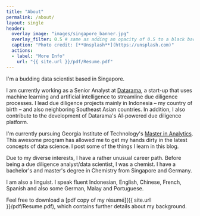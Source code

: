 ```yaml
---
title: "About"
permalink: /about/
layout: single
header:
  overlay image: "images/singapore_banner.jpg"
  overlay_filter: 0.5 # same as adding an opacity of 0.5 to a black background
  caption: "Photo credit: [**Unsplash**](https://unsplash.com)"
  actions:
  - label: "More Info"
    url: "{{ site.url }}/pdf/Resume.pdf"
---
```


I'm a budding data scientist based in Singapore.


I am currently working as a Senior Analyst at [Datarama](https://datarama.com), a start-up that uses machine learning and artificial intelligence to streamline due diligence processes. I lead due diligence projects mainly in Indonesia – my country of birth – and also neighboring Southeast Asian countries. In addition, I also contribute to the development of Datarama's AI-powered due diligence platform.


I'm currently pursuing Georgia Institute of Technology's [Master in Analytics](http://www.analytics.gatech.edu/). This awesome program has allowed me to get my hands dirty in the latest concepts of data science. I post some of the things I learn in this blog.


Due to my diverse interests, I have a rather unusual career path. Before being a due diligence analyst/data scientist, I was a chemist. I have a bachelor's and master's degree in Chemistry from Singapore and Germany.


I am also a linguist. I speak fluent Indonesian, English, Chinese, French, Spanish and also some German, Malay and Portuguese.


Feel free to download a [pdf copy of my résumé]({{ site.url }}/pdf/Resume.pdf), which contains further details about my background.
